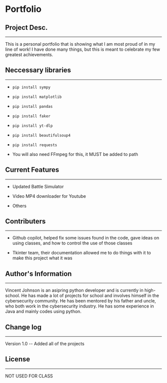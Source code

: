 # Portfolio

## Project Desc.
---

This is a personal portfolio that is showing what I am most proud of in my line of work! I have done many things, but this is meant to celebrate my few greatest achievements.

## Neccessary libraries
---
+  `pip install sympy`
+  `pip install matplotlib`
+  `pip install pandas`
+  `pip install faker`
+  `pip install yt-dlp`
+  `pip install beautifulsoup4`
+  `pip install requests`

+ You will also need FFmpeg for this, it MUST be added to path

## Current Features
---

+ Updated Battle Simulator

+ Video MP4 downloader for Youtube

+ Others

## Contributers
---

+ Github copilot, helped fix some issues found in the code, gave ideas on using classes, and how to control the use of those classes

+ Tkinter team, their documentation allowed me to do things with it to make this project what it was


## Author's Information
---
Vincent Johnson is an asipring python developer and is currently in high-school. He has made a lot of projects for school and involves himself in the cybersecurity community. He has been mentored by his father and uncle, who both work in the cybersecurity industry. He has some experience in Java and mainly codes using python.


## Change log
---
Version 1.0 -- Added all of the projects


## License
---
NOT USED FOR CLASS
